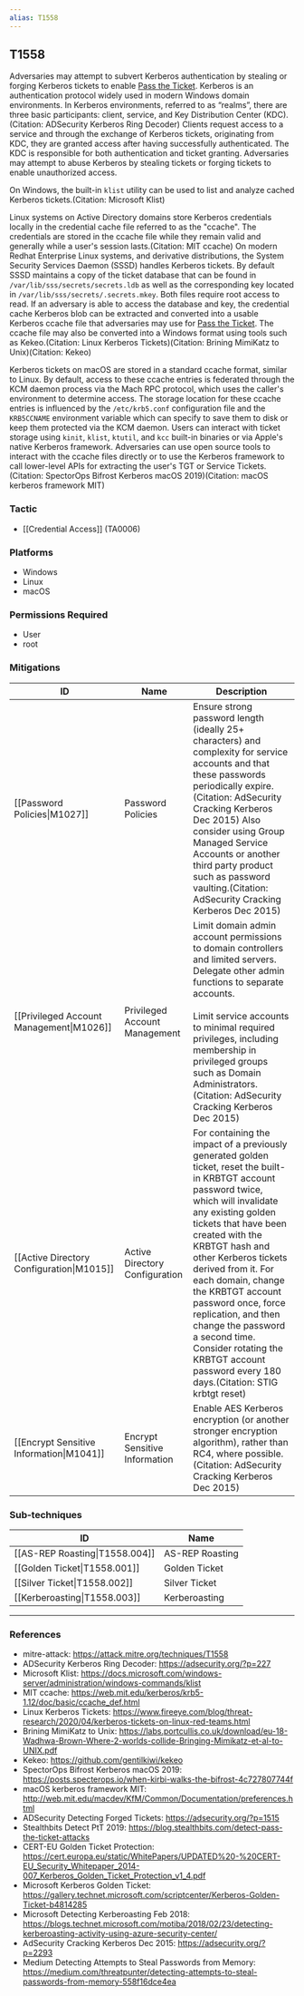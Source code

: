 ```yaml
---
alias: T1558
---
```


## T1558

Adversaries may attempt to subvert Kerberos authentication by stealing or forging Kerberos tickets to enable [Pass the Ticket](https://attack.mitre.org/techniques/T1550/003). Kerberos is an authentication protocol widely used in modern Windows domain environments. In Kerberos environments, referred to as “realms”, there are three basic participants: client, service, and Key Distribution Center (KDC).(Citation: ADSecurity Kerberos Ring Decoder) Clients request access to a service and through the exchange of Kerberos tickets, originating from KDC, they are granted access after having successfully authenticated. The KDC is responsible for both authentication and ticket granting.  Adversaries may attempt to abuse Kerberos by stealing tickets or forging tickets to enable unauthorized access.

On Windows, the built-in <code>klist</code> utility can be used to list and analyze cached Kerberos tickets.(Citation: Microsoft Klist)

Linux systems on Active Directory domains store Kerberos credentials locally in the credential cache file referred to as the "ccache". The credentials are stored in the ccache file while they remain valid and generally while a user's session lasts.(Citation: MIT ccache) On modern Redhat Enterprise Linux systems, and derivative distributions, the System Security Services Daemon (SSSD) handles Kerberos tickets. By default SSSD maintains a copy of the ticket database that can be found in <code>/var/lib/sss/secrets/secrets.ldb</code> as well as the corresponding key located in <code>/var/lib/sss/secrets/.secrets.mkey</code>. Both files require root access to read. If an adversary is able to access the database and key, the credential cache Kerberos blob can be extracted and converted into a usable Kerberos ccache file that adversaries may use for [Pass the Ticket](https://attack.mitre.org/techniques/T1550/003). The ccache file may also be converted into a Windows format using tools such as Kekeo.(Citation: Linux Kerberos Tickets)(Citation: Brining MimiKatz to Unix)(Citation: Kekeo)


Kerberos tickets on macOS are stored in a standard ccache format, similar to Linux. By default, access to these ccache entries is federated through the KCM daemon process via the Mach RPC protocol, which uses the caller's environment to determine access. The storage location for these ccache entries is influenced by the <code>/etc/krb5.conf</code> configuration file and the <code>KRB5CCNAME</code> environment variable which can specify to save them to disk or keep them protected via the KCM daemon. Users can interact with ticket storage using <code>kinit</code>, <code>klist</code>, <code>ktutil</code>, and <code>kcc</code> built-in binaries or via Apple's native Kerberos framework. Adversaries can use open source tools to interact with the ccache files directly or to use the Kerberos framework to call lower-level APIs for extracting the user's TGT or Service Tickets.(Citation: SpectorOps Bifrost Kerberos macOS 2019)(Citation: macOS kerberos framework MIT)



### Tactic
- [[Credential Access]] (TA0006)

### Platforms
- Windows
- Linux
- macOS

### Permissions Required
- User
- root

### Mitigations

| ID | Name | Description |
| --- | --- | --- |
| [[Password Policies\|M1027]] | Password Policies | Ensure strong password length (ideally 25+ characters) and complexity for service accounts and that these passwords periodically expire.(Citation: AdSecurity Cracking Kerberos Dec 2015) Also consider using Group Managed Service Accounts or another third party product such as password vaulting.(Citation: AdSecurity Cracking Kerberos Dec 2015) |
| [[Privileged Account Management\|M1026]] | Privileged Account Management | Limit domain admin account permissions to domain controllers and limited servers. Delegate other admin functions to separate accounts.<br /><br />Limit service accounts to minimal required privileges, including membership in privileged groups such as Domain Administrators.(Citation: AdSecurity Cracking Kerberos Dec 2015) |
| [[Active Directory Configuration\|M1015]] | Active Directory Configuration | For containing the impact of a previously generated golden ticket, reset the built-in KRBTGT account password twice, which will invalidate any existing golden tickets that have been created with the KRBTGT hash and other Kerberos tickets derived from it. For each domain, change the KRBTGT account password once, force replication, and then change the password a second time. Consider rotating the KRBTGT account password every 180 days.(Citation: STIG krbtgt reset) |
| [[Encrypt Sensitive Information\|M1041]] | Encrypt Sensitive Information | Enable AES Kerberos encryption (or another stronger encryption algorithm), rather than RC4, where possible.(Citation: AdSecurity Cracking Kerberos Dec 2015) |

### Sub-techniques

| ID | Name |
| --- | --- |
| [[AS-REP Roasting\|T1558.004]] | AS-REP Roasting |
| [[Golden Ticket\|T1558.001]] | Golden Ticket |
| [[Silver Ticket\|T1558.002]] | Silver Ticket |
| [[Kerberoasting\|T1558.003]] | Kerberoasting |


---
### References

- mitre-attack: https://attack.mitre.org/techniques/T1558
- ADSecurity Kerberos Ring Decoder: https://adsecurity.org/?p=227
- Microsoft Klist: https://docs.microsoft.com/windows-server/administration/windows-commands/klist
- MIT ccache: https://web.mit.edu/kerberos/krb5-1.12/doc/basic/ccache_def.html
- Linux Kerberos Tickets: https://www.fireeye.com/blog/threat-research/2020/04/kerberos-tickets-on-linux-red-teams.html
- Brining MimiKatz to Unix: https://labs.portcullis.co.uk/download/eu-18-Wadhwa-Brown-Where-2-worlds-collide-Bringing-Mimikatz-et-al-to-UNIX.pdf
- Kekeo: https://github.com/gentilkiwi/kekeo
- SpectorOps Bifrost Kerberos macOS 2019: https://posts.specterops.io/when-kirbi-walks-the-bifrost-4c727807744f
- macOS kerberos framework MIT: http://web.mit.edu/macdev/KfM/Common/Documentation/preferences.html
- ADSecurity Detecting Forged Tickets: https://adsecurity.org/?p=1515
- Stealthbits Detect PtT 2019: https://blog.stealthbits.com/detect-pass-the-ticket-attacks
- CERT-EU Golden Ticket Protection: https://cert.europa.eu/static/WhitePapers/UPDATED%20-%20CERT-EU_Security_Whitepaper_2014-007_Kerberos_Golden_Ticket_Protection_v1_4.pdf
- Microsoft Kerberos Golden Ticket: https://gallery.technet.microsoft.com/scriptcenter/Kerberos-Golden-Ticket-b4814285
- Microsoft Detecting Kerberoasting Feb 2018: https://blogs.technet.microsoft.com/motiba/2018/02/23/detecting-kerberoasting-activity-using-azure-security-center/
- AdSecurity Cracking Kerberos Dec 2015: https://adsecurity.org/?p=2293
- Medium Detecting Attempts to Steal Passwords from Memory: https://medium.com/threatpunter/detecting-attempts-to-steal-passwords-from-memory-558f16dce4ea
